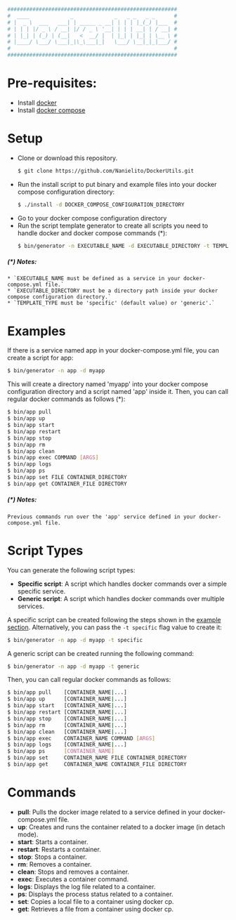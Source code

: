 ```sh
######################################################
#  ____             _             _   _ _   _ _      #
# |  _ \  ___   ___| | _____ _ __| | | | |_(_) |___  #
# | | | |/ _ \ / __| |/ / _ \ '__| | | | __| | / __| #
# | |_| | (_) | (__|   <  __/ |  | |_| | |_| | \__ \ #
# |____/ \___/ \___|_|\_\___|_|   \___/ \__|_|_|___/ #
#                                                    #
######################################################
```
# Pre-requisites:
* Install [docker]
* Install [docker compose]

# Setup
* Clone or download this repository.
    ```sh
    $ git clone https://github.com/Nanielito/DockerUtils.git
    ```
* Run the install script to put binary and example files into your docker compose configuration directory:
    ```sh
    $ ./install -d DOCKER_COMPOSE_CONFIGURATION_DIRECTORY
    ```
* Go to your docker compose configuration directory
* Run the script template generator to create all scripts you need to handle docker and docker compose commands (*):
    ```sh
    $ bin/generator -n EXECUTABLE_NAME -d EXECUTABLE_DIRECTORY -t TEMPLATE_TYPE
    ```
##### (*) Notes:
    * `EXECUTABLE_NAME must be defined as a service in your docker-compose.yml file.`
    * `EXECUTABLE_DIRECTORY must be a directory path inside your docker compose configuration directory.`
    * `TEMPLATE_TYPE must be 'specific' (default value) or 'generic'.`
    
# Examples
If there is a service named app in your docker-compose.yml file, you can create a script for app:
```sh
$ bin/generator -n app -d myapp
```
This will create a directory named 'myapp' into your docker compose configuration directory and a script named 'app'
inside it. Then, you can call regular docker commands as follows (*):
```sh
$ bin/app pull
$ bin/app up
$ bin/app start
$ bin/app restart
$ bin/app stop
$ bin/app rm
$ bin/app clean
$ bin/app exec COMMAND [ARGS]
$ bin/app logs
$ bin/app ps
$ bin/app set FILE CONTAINER_DIRECTORY
$ bin/app get CONTAINER_FILE DIRECTORY
```
##### (*) Notes:
`Previous commands run over the 'app' service defined in your docker-compose.yml file.`

# Script Types
You can generate the following script types:
* **Specific script**: A script which handles docker commands over a simple specific service.
* **Generic script**: A script which handles docker commands over multiple services.

A specific script can be created following the steps shown in the [example section](#examples). Alternatively, you can
pass the `-t specific` flag value to  create it:
```sh
$ bin/generator -n app -d myapp -t specific
```
A generic script can be created running the following command:
```sh
$ bin/generator -n app -d myapp -t generic
```
Then, you can call regular docker commands as follows:
```sh
$ bin/app pull    [CONTAINER_NAME|...]
$ bin/app up      [CONTAINER_NAME|...]
$ bin/app start   [CONTAINER_NAME|...]
$ bin/app restart [CONTAINER_NAME|...]
$ bin/app stop    [CONTAINER_NAME|...]
$ bin/app rm      [CONTAINER_NAME|...]
$ bin/app clean   [CONTAINER_NAME|...]
$ bin/app exec    CONTAINER_NAME COMMAND [ARGS]
$ bin/app logs    [CONTAINER_NAME|...]
$ bin/app ps      [CONTAINER_NAME]
$ bin/app set     CONTAINER_NAME FILE CONTAINER_DIRECTORY
$ bin/app get     CONTAINER_NAME CONTAINER_FILE DIRECTORY
```

# Commands
* **pull**: Pulls the docker image related to a service defined in your docker-compose.yml file.
* **up**: Creates and runs the container related to a docker image (in detach mode).
* **start**: Starts a container.
* **restart**: Restarts a container.
* **stop**: Stops a container.
* **rm**: Removes a container.
* **clean**: Stops and removes a container.
* **exec**: Executes a container command.
* **logs**: Displays the log file related to a container.
* **ps**: Displays the process status related to a container.
* **set**: Copies a local file to a container using docker cp.
* **get**: Retrieves a file from a container using docker cp.

[//]: # (Reference links)
[docker]: <https://docs.docker.com/engine/installation/#server>
[docker compose]: <https://docs.docker.com/compose/install/>
